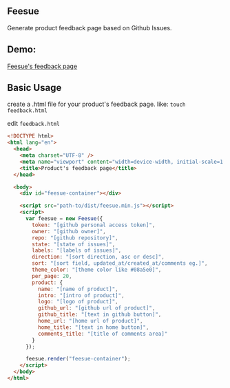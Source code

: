 ## Feesue

Generate product feedback page based on Github Issues.

## Demo:

[Feesue's feedback page](https://feesue.github.io)

## Basic Usage

create a .html file for your product's feedback page. like: `touch feedback.html`

edit `feedback.html`

```html
<!DOCTYPE html>
<html lang="en">
  <head>
    <meta charset="UTF-8" />
    <meta name="viewport" content="width=device-width, initial-scale=1.0" />
    <title>Product's feedback page</title>
  </head>

  <body>
    <div id="feesue-container"></div>

    <script src="path-to/dist/feesue.min.js"></script>
    <script>
      var feesue = new Feesue({
        token: "[github personal access token]",
        owner: "[github owner]",
        repo: "[github repository]",
        state: "[state of issues]",
        labels: "[labels of issues]",
        direction: "[sort direction, asc or desc]",
        sort: "[sort field, updated_at/created_at/comments eg.]",
        theme_color: "[theme color like #08a5e0]",
        per_page: 20,
        product: {
          name: "[name of product]",
          intro: "[intro of product]",
          logo: "[logo of product]",
          github_url: "[github url of product]",
          github_title: "[text in github button]",
          home_url: "[home url of product]",
          home_title: "[text in home button]",
          comments_title: "[title of comments area]"
        }
      });

      feesue.render("feesue-container");
    </script>
  </body>
</html>
```
